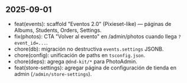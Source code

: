 ## 2025-09-01

- feat(events): scaffold "Eventos 2.0" (Pixieset-like) — páginas de Albums, Students, Orders, Settings.
- fix(photos): CTA "Volver al evento" en /admin/photos cuando llega `?event_id=...`.
- chore(db): migración no destructiva `events.settings` JSONB.
- chore(config): unificación de paths en `tsconfig.json`.
- chore(deps): agrega `@dnd-kit/*` para PhotoAdmin.
- feat(store-settings): agregar página de configuración de tienda en admin (`/admin/store-settings`).
